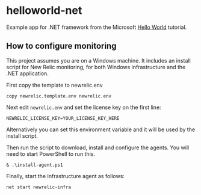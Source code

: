# helloworld-net
Example app for .NET framework from the Microsoft [Hello World](https://docs.microsoft.com/en-us/visualstudio/get-started/csharp/tutorial-wpf) tutorial.  

## How to configure monitoring
This project assumes you are on a Windows machine.  It includes an install script for New Relic monitoring, for both Windows infrastructure and the .NET application.

First copy the template to newrelic.env
```
copy newrelic.template.env newrelic.env
```

Next edit `newrelic.env` and set the license key on the first line:
```
NEWRELIC_LICENSE_KEY=YOUR_LICENSE_KEY_HERE
```
Alternatively you can set this environment variable and it will be used by the install script.

Then run the script to download, install and configure the agents.  You will need to start PowerShell to run this.
```
& .\install-agent.ps1
```

Finally, start the Infrastructure agent as follows:
```
net start newrelic-infra
```

